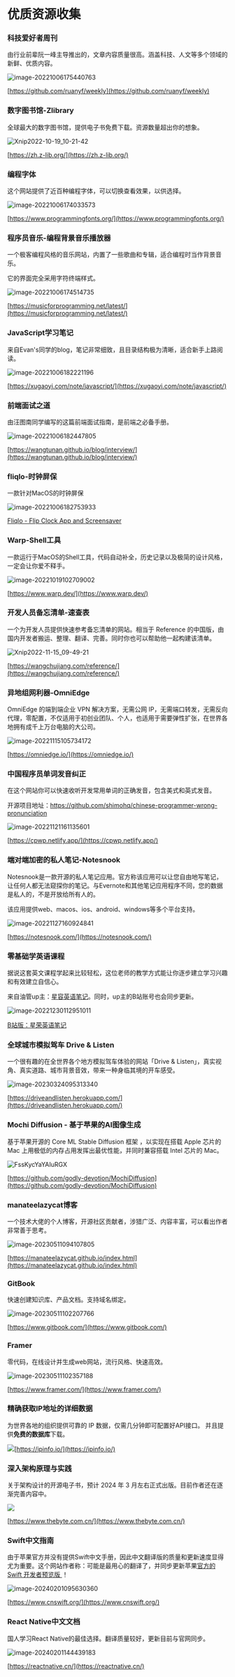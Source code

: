 # 优质资源收集



### 科技爱好者周刊

由行业前辈阮一峰主导推出的，文章内容质量很高。涵盖科技、人文等多个领域的新鲜、优质内容。

![image-20221006175440763](./assets/image-20221006175440763.png)

[https://github.com/ruanyf/weekly](https://github.com/ruanyf/weekly)





### 数字图书馆-Zlibrary

全球最大的数字图书馆，提供电子书免费下载。资源数量超出你的想象。

![Xnip2022-10-19_10-21-42](./assets/Xnip2022-10-19_10-21-42.png)

[https://zh.z-lib.org/](https://zh.z-lib.org/)





### 编程字体

这个网站提供了近百种编程字体，可以切换查看效果，以供选择。

![image-20221006174033573](./assets/image-20221006174033573.png)

[https://www.programmingfonts.org/](https://www.programmingfonts.org/)





### 程序员音乐-编程背景音乐播放器

一个极客编程风格的音乐网站，内置了一些歌曲和专辑，适合编程时当作背景音乐。

它的界面完全采用字符终端样式。

![image-20221006174514735](./assets/image-20221006174514735.png)

[https://musicforprogramming.net/latest/](https://musicforprogramming.net/latest/)





### JavaScript学习笔记

来自Evan's同学的blog，笔记非常细致，且目录结构极为清晰，适合新手上路阅读。

![image-20221006182221196](./assets/image-20221006182221196.png)

[https://xugaoyi.com/note/javascript/](https://xugaoyi.com/note/javascript/)





### 前端面试之道

由汪图南同学编写的这篇前端面试指南，是前端之必备手册。

![image-20221006182447805](./assets/image-20221006182447805.png)

[https://wangtunan.github.io/blog/interview/](https://wangtunan.github.io/blog/interview/)





### fliqlo-时钟屏保

一款针对MacOS的时钟屏保

![image-20221006182753933](./assets/image-20221006182753933.png)

[Fliqlo - Flip Clock App and Screensaver](https://fliqlo.com/)





### Warp-Shell工具

一款运行于MacOS的Shell工具，代码自动补全，历史记录以及极简的设计风格，一定会让你爱不释手。

![image-20221019102709002](./assets/image-20221019102709002.png)

[https://www.warp.dev/](https://www.warp.dev/)



### 开发人员备忘清单-速查表

一个为开发人员提供快速参考备忘清单的网站。相当于 Reference 的中国版，由国内开发者搬运、整理、翻译、完善。同时你也可以帮助他一起构建该清单。

![Xnip2022-11-15_09-49-21](./assets/Xnip2022-11-15_09-49-21.png)

[https://wangchujiang.com/reference/](https://wangchujiang.com/reference/)





### 异地组网利器-OmniEdge

OmniEdge 的端到端企业 VPN 解决方案，无需公网 IP，无需端口转发，无需反向代理，零配置，不仅适用于初创业团队、个人，也适用于需要弹性扩张，在世界各地拥有成千上万台电脑的大公司。

![image-20221115105734172](./assets/image-20221115105734172.png)

[https://omniedge.io/](https://omniedge.io/)



### 中国程序员单词发音纠正

在这个网站你可以快速收听开发常用单词的正确发音，包含美式和英式发音。

开源项目地址：https://github.com/shimohq/chinese-programmer-wrong-pronunciation

![image-20221121161135601](./assets/image-20221121161135601.png)

[https://cpwp.netlify.app/](https://cpwp.netlify.app/)



### 端对端加密的私人笔记-Notesnook

Notesnook是一款开源的私人笔记应用。官方称该应用可以让您自由地写笔记，让任何人都无法窥探你的笔记。与Evernote和其他笔记应用程序不同，您的数据是私人的，不是开放给所有人的。

该应用提供web、macos、ios、android、windows等多个平台支持。

![image-20221127160924841](./assets/image-20221127160924841.png)

[https://notesnook.com/](https://notesnook.com/)



### 零基础学英语课程

据说这套英文课程学起来比较轻松，这位老师的教学方式能让你逐步建立学习兴趣和有效建立自信心。

来自油管up主：[星容英语笔记](https://www.youtube.com/@xingrong-english)。同时，up主的B站账号也会同步更新。

![image-20221230112951011](./assets/image-20221230112951011.png)

[B站版：星荣英语笔记](https://space.bilibili.com/160507280/channel/collectiondetail?sid=48449&ctype=0)



### 全球城市模拟驾车 Drive & Listen

一个很有趣的在全世界各个地方模拟驾车体验的网站「Drive & Listen」，真实视角、真实道路、城市背景音效，带来一种身临其境的开车感受。

![image-20230324095313340](./assets/image-20230324095313340.png)

[https://driveandlisten.herokuapp.com/](https://driveandlisten.herokuapp.com/)



### Mochi Diffusion - 基于苹果的AI图像生成

基于苹果开源的 Core ML Stable Diffusion 框架 ，以实现在搭载 Apple 芯片的 Mac 上用极低的内存占用发挥出最优性能，并同时兼容搭载 Intel 芯片的 Mac。

![FssKycYaYAIuRGX](./assets/FssKycYaYAIuRGX.jpeg)

[https://github.com/godly-devotion/MochiDiffusion](https://github.com/godly-devotion/MochiDiffusion)



### manateelazycat博客

一个技术大佬的个人博客，开源社区贡献者，涉猎广泛、内容丰富，可以看出作者非常善于思考。

![image-20230511094107805](./assets/image-20230511094107805.png)

[https://manateelazycat.github.io/index.html](https://manateelazycat.github.io/index.html)



### GitBook

快速创建知识库、产品文档。支持域名绑定。

![image-20230511102207766](./assets/image-20230511102207766.png)

[https://www.gitbook.com/](https://www.gitbook.com/)



### Framer

零代码，在线设计并生成web网站，流行风格、快速高效。

![image-20230511102357188](./assets/image-20230511102357188.png)

[https://www.framer.com/](https://www.framer.com/)




### 精确获取IP地址的详细数据

为世界各地的组织提供可靠的 IP 数据，仅需几分钟即可配置好API接口。
并且提供**免费的数据库**下载。

![](assets/Xnip2023-11-09_12-17-51.png)[https://ipinfo.io/](https://ipinfo.io/)


### 深入架构原理与实践

关于架构设计的开源电子书，预计 2024 年 3 月左右正式出版。目前作者还在逐渐完善内容中。

![](assets/Xnip2023-11-09_12-17-18.png)

[https://www.thebyte.com.cn/](https://www.thebyte.com.cn/)



### Swift中文指南

由于苹果官方并没有提供Swift中文手册，因此中文翻译版的质量和更新速度显得尤为重要。这个网站作者称：可能是最用心的翻译了，并同步更新苹果[官方的 Swift 开发者预览版 ](https://developer.apple.com/library/prerelease/content/documentation/Swift/Conceptual/Swift_Programming_Language/index.html#//apple_ref/doc/uid/TP40014097-CH3-ID0)！

![image-20240201095630360](./assets/image-20240201095630360.png)

[https://www.cnswift.org/](https://www.cnswift.org/)



### React Native中文文档

国人学习React Native的最佳选择。翻译质量较好，更新目前与官网同步。

![image-20240201144439183](./assets/image-20240201144439183.png)

[https://reactnative.cn/](https://reactnative.cn/)